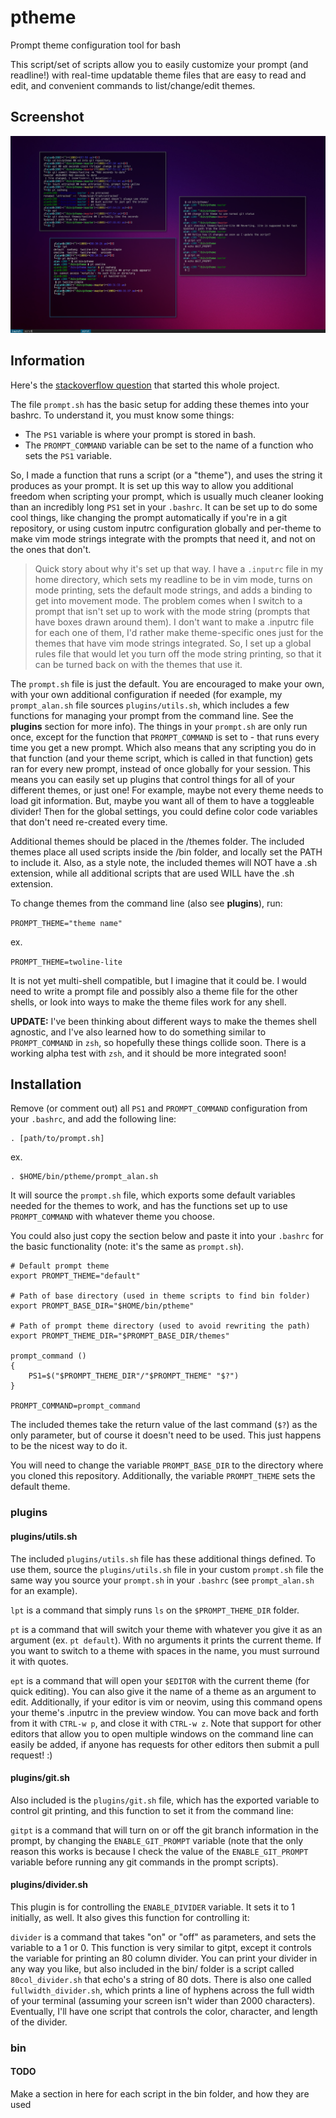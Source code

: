 # ptheme

Prompt theme configuration tool for bash

This script/set of scripts allow you to easily customize your prompt (and
readline!) with real-time updatable theme files that are easy to read and edit,
and convenient commands to list/change/edit themes.

## Screenshot

![Some of the included themes and commands](/ptheme_themes.png?raw=true "themes_scrot")

## Information

Here's the [stackoverflow question](https://stackoverflow.com/questions/3058325/what-is-the-difference-between-ps1-and-prompt-command) that started this whole project.

The file `prompt.sh` has the basic setup for adding these themes into your
bashrc.
To understand it, you must know some things:
 - The `PS1` variable is where your prompt is stored in bash.
 - The `PROMPT_COMMAND` variable can be set to the name of a function who sets
 the `PS1` variable.

So, I made a function that runs a script (or a "theme"), and uses the string it
produces as your prompt. It is set up this way to allow you additional freedom
when scripting your prompt, which is usually much cleaner looking than an
incredibly long `PS1` set in your `.bashrc`. It can be set up to do some cool
things, like changing the prompt automatically if you're in a git repository,
or using custom inputrc configuration globally and per-theme to make vim mode
strings integrate with the prompts that need it, and not on the ones that
don't.

> Quick story about why it's set up that way. I have a `.inputrc` file in my
> home directory, which sets my readline to be in vim mode, turns on mode
> printing, sets the default mode strings, and adds a binding to get into
> movement mode. The problem comes when I switch to a prompt that isn't set up
> to work with the mode string (prompts that have boxes drawn around them). I
> don't want to make a .inputrc file for each one of them, I'd rather make
> theme-specific ones just for the themes that have vim mode strings
> integrated. So, I set up a global rules file that would let you turn off the
> mode string printing, so that it can be turned back on with the themes that
> use it.

The `prompt.sh` file is just the default. You are encouraged to make your own,
with your own additional configuration if needed (for example, my
`prompt_alan.sh` file sources `plugins/utils.sh`, which includes a few
functions for managing your prompt from the command line. See the **plugins**
section for more info). The things in your `prompt.sh` are only run once,
except for the function that `PROMPT_COMMAND` is set to - that runs every time
you get a new prompt. Which also means that any scripting you do in that
function (and your theme script, which is called in that function) gets ran for
every new prompt, instead of once globally for your session. This means you can
easily set up plugins that control things for all of your different themes, or
just one! For example, maybe not every theme needs to load git information.
But, maybe you want all of them to have a toggleable divider! Then for the
global settings, you could define color code variables that don't need
re-created every time.

Additional themes should be placed in the /themes folder. The included themes
place all used scripts inside the /bin folder, and locally set the PATH to
include it. Also, as a style note, the included themes will NOT have a .sh
extension, while all additional scripts that are used WILL have the .sh
extension.

To change themes from the command line (also see **plugins**), run:

`PROMPT_THEME="theme name"`

ex.

`PROMPT_THEME=twoline-lite`

It is not yet multi-shell compatible, but I imagine that it could be. I would
need to write a prompt file and possibly also a theme file for the other
shells, or look into ways to make the theme files work for any shell.

**UPDATE:** I've been thinking about different ways to make the themes shell
agnostic, and I've also learned how to do something similar to `PROMPT_COMMAND`
in `zsh`, so hopefully these things collide soon. There is a working alpha test
with `zsh`, and it should be more integrated soon!


## Installation

Remove (or comment out) all `PS1` and `PROMPT_COMMAND` configuration from your
`.bashrc`, and add the following line:

```
. [path/to/prompt.sh]
```
ex.
```
. $HOME/bin/ptheme/prompt_alan.sh
```

It will source the `prompt.sh` file, which exports some default variables
needed for the themes to work, and has the functions set up to use
`PROMPT_COMMAND` with whatever theme you choose.

You could also just copy the section below and paste it into your `.bashrc` for
the basic functionality (note: it's the same as `prompt.sh`).

```
# Default prompt theme
export PROMPT_THEME="default"

# Path of base directory (used in theme scripts to find bin folder)
export PROMPT_BASE_DIR="$HOME/bin/ptheme"

# Path of prompt theme directory (used to avoid rewriting the path)
export PROMPT_THEME_DIR="$PROMPT_BASE_DIR/themes"

prompt_command ()
{
    PS1=$("$PROMPT_THEME_DIR"/"$PROMPT_THEME" "$?")
}

PROMPT_COMMAND=prompt_command
```

The included themes take the return value of the last command (`$?`) as the
only parameter, but of course it doesn't need to be used. This just happens to
be the nicest way to do it.

You will need to change the variable `PROMPT_BASE_DIR` to the directory where
you cloned this repository. Additionally, the variable `PROMPT_THEME` sets the
default theme.

### plugins

#### plugins/utils.sh

The included `plugins/utils.sh` file has these additional things defined. To
use them, source the `plugins/utils.sh` file in your custom `prompt.sh` file
the same way you source your `prompt.sh` in your `.bashrc` (see `prompt_alan.sh`
for an example).

`lpt` is a command that simply runs `ls` on the `$PROMPT_THEME_DIR` folder.

`pt` is a command that will switch your theme with whatever you give it as an
argument (ex. `pt default`). With no arguments it prints the current theme. If
you want to switch to a theme with spaces in the name, you must surround it
with quotes.

`ept` is a command that will open your `$EDITOR` with the current theme (for
quick editing). You can also give it the name of a theme as an argument to
edit. Additionally, if your editor is vim or neovim, using this command opens
your theme's .inputrc in the preview window. You can move back and forth from
it with `CTRL-w p`, and close it with `CTRL-w z`.
Note that support for other editors that allow you to open multiple windows on
the command line can easily be added, if anyone has requests for other editors
then submit a pull request! :)

#### plugins/git.sh

Also included is the `plugins/git.sh` file, which has the exported variable to
control git printing, and this function to set it from the command line:

`gitpt` is a command that will turn on or off the git branch information in the
prompt, by changing the `ENABLE_GIT_PROMPT` variable (note that the only reason
this works is because I check the value of the `ENABLE_GIT_PROMPT` variable
before running any git commands in the prompt scripts).

#### plugins/divider.sh

This plugin is for controlling the `ENABLE_DIVIDER` variable. It sets it to 1
initially, as well. It also gives this function for controlling it:

`divider` is a command that takes "on" or "off" as parameters, and sets the
variable to a 1 or 0. This function is very similar to gitpt, except it
controls the variable for printing an 80 column divider. You can print your
divider in any way you like, but also included in the bin/ folder is a script
called `80col_divider.sh` that echo's a string of 80 dots. There is also one
called `fullwidth_divider.sh`, which prints a line of hyphens across the full
width of your terminal (assuming your screen isn't wider than 2000 characters).
Eventually, I'll have one script that controls the color, character, and length
of the divider.

### bin

#### TODO
Make a section in here for each script in the bin folder, and how they are used

